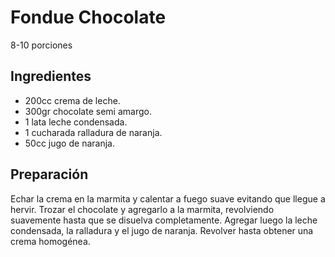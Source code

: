 # Fondue Chocolate

8-10 porciones

## Ingredientes

* 200cc crema de leche.
* 300gr chocolate semi amargo.
* 1 lata leche condensada.
* 1 cucharada ralladura de naranja.
* 50cc jugo de naranja.

## Preparación

Echar la crema en la marmita y calentar a fuego suave evitando que llegue a
hervir. Trozar el chocolate y agregarlo a la marmita, revolviendo suavemente
hasta que se disuelva completamente. Agregar luego la leche condensada, la
ralladura y el jugo de naranja. Revolver hasta obtener una crema homogénea.
